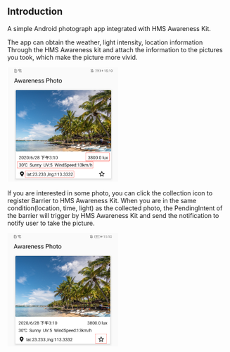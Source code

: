 ## Introduction

A simple Android photograph app integrated with HMS Awareness Kit.

The app can obtain the weather, light intensity, location information Through the HMS Awareness kit and attach the information to the pictures you took, which make the picture more vivid.

<div align=left><img src="screenshot_1.png" width=50% height=50%>



If you are interested in some photo, you can click the collection icon to register Barrier to HMS Awareness Kit. When you are in the same condition(location, time, light) as the collected photo, the PendingIntent of the barrier will trigger by HMS Awareness Kit and send the notification to notify user to take the picture.

<div align=left><img src="screenshot_2.png" width=50% height=50%>